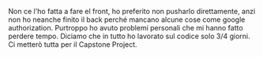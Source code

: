 Non ce l'ho fatta a fare el front, ho preferito non pusharlo direttamente, anzi non ho neanche finito il back perché mancano alcune cose come google authorization. Purtroppo ho avuto problemi personali che mi hanno fatto perdere tempo. Diciamo che in tutto ho lavorato sul codice solo 3/4 giorni. Ci metterò tutta per il Capstone Project.
